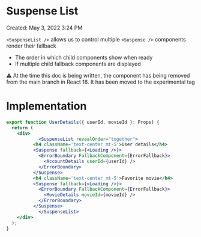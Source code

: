 # Suspense List

Created: May 3, 2022 3:24 PM

`<SuspenseList />` allows us to control multiple `<Suspense />` components render their fallback

- The order in which child components show when ready
- If multiple child fallback components are displayed

<aside>
⚠️ At the time this doc is being written, the <SuspenseList /> component has being removed from the main branch in React 18. It has been moved to the experimental tag

</aside>

# Implementation

```jsx
export function UserDetails({ userId, movieId }: Props) {
  return (
    <div>
			<SuspenseList revealOrder="together">
	      <h4 className='text-center mt-5'>User details</h4>
	      <Suspense fallback={<Loading />}>
	        <ErrorBoundary FallbackComponent={ErrorFallback}>
	          <AccountDetails userId={userId} />
	        </ErrorBoundary>
	      </Suspense>
	      <h4 className='text-center mt-5'>Favorite movie</h4>
	      <Suspense fallback={<Loading />}>
	        <ErrorBoundary FallbackComponent={ErrorFallback}>
	          <MovieDetails movieId={movieId} />
	        </ErrorBoundary>
	      </Suspense>
			</SuspenseList>
    </div>
  );
}
```
